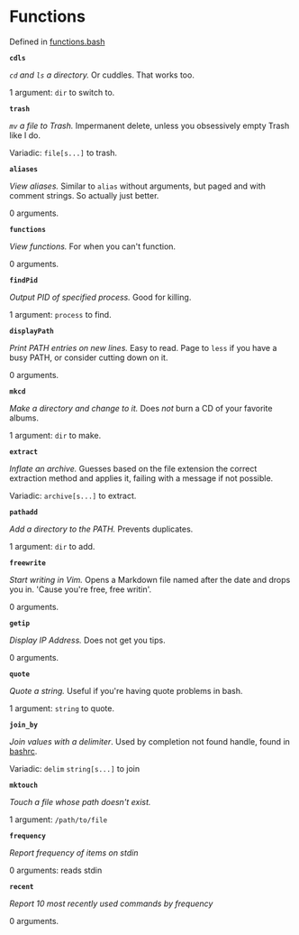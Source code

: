 # Functions

Defined in [functions.bash](/bash/functions.bash)

**`cdls`**

*`cd` and `ls` a directory.* Or cuddles. That works too.

1 argument: `dir` to switch to.

**`trash`**

*`mv` a file to Trash.* Impermanent delete, unless you obsessively empty Trash
like I do.

Variadic: `file[s...]` to trash.

**`aliases`**

*View aliases.* Similar to `alias` without arguments, but paged and with comment
strings. So actually just better.

0 arguments.

**`functions`**

*View functions.* For when you can't function.

0 arguments.

**`findPid`**

*Output PID of specified process.* Good for killing.

1 argument: `process` to find.

**`displayPath`**

*Print PATH entries on new lines.* Easy to read. Page to `less` if you have a busy
PATH, or consider cutting down on it.

0 arguments.

**`mkcd`**

*Make a directory and change to it.* Does *not* burn a CD of your favorite
albums.

1 argument: `dir` to make.

**`extract`**

*Inflate an archive.* Guesses based on the file extension the correct extraction
method and applies it, failing with a message if not possible.

Variadic: `archive[s...]` to extract.

**`pathadd`**

*Add a directory to the PATH.* Prevents duplicates.

1 argument: `dir` to add.

**`freewrite`**

*Start writing in Vim.* Opens a Markdown file named after the date and drops you
in. 'Cause you're free, free writin'.

0 arguments.

**`getip`**

*Display IP Address.* Does not get you tips.

0 arguments.

**`quote`**

*Quote a string.* Useful if you're having quote problems in bash.

1 argument: `string` to quote.

**`join_by`**

*Join values with a delimiter*. Used by completion not found handle, found
in [bashrc](/bashrc).

Variadic: `delim` `string[s...]` to join

**`mktouch`**

*Touch a file whose path doesn't exist.*

1 argument: `/path/to/file`

**`frequency`**

*Report frequency of items on stdin*

0 arguments: reads stdin

**`recent`**

*Report 10 most recently used commands by frequency*

0 arguments.
